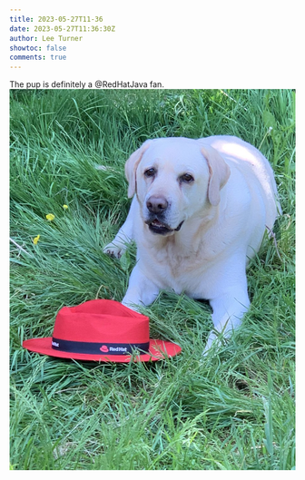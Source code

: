 ```yaml
---
title: 2023-05-27T11-36
date: 2023-05-27T11:36:30Z
author: Lee Turner
showtoc: false
comments: true
---
```


The pup is definitely a @RedHatJava fan. ![](/img/x//1662422521306546177-FxIcdTBXwAAgyRR.jpg)

